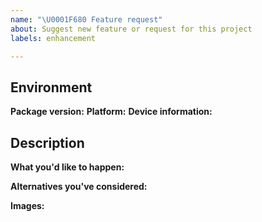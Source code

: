 ```yaml
---
name: "\U0001F680 Feature request"
about: Suggest new feature or request for this project
labels: enhancement

---
```


## Environment

**Package version:**  <!-- Add branch if necessary -->
**Platform:** <!-- iOS, Android, Web, etc -->
**Device information:**  <!-- Manufacturer and model -->

## Description

**What you'd like to happen:**

**Alternatives you've considered:** <!-- if available, else delete -->  

**Images:** <!-- if available, else delete -->  
